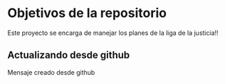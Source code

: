 # Objetivos de la repositorio

Este proyecto se encarga de manejar los planes de la liga de la justicia!!

## Actualizando desde github
Mensaje creado desde github
